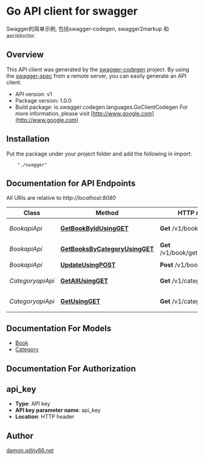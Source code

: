 # Go API client for swagger

Swagger的简单示例, 包括swagger-codegen, swagger2markup 和 asciidoctor.

## Overview
This API client was generated by the [swagger-codegen](https://github.com/swagger-api/swagger-codegen) project.  By using the [swagger-spec](https://github.com/swagger-api/swagger-spec) from a remote server, you can easily generate an API client.

- API version: v1
- Package version: 1.0.0
- Build package: io.swagger.codegen.languages.GoClientCodegen
For more information, please visit [http://www.google.com](http://www.google.com)

## Installation
Put the package under your project folder and add the following in import:
```
    "./swagger"
```

## Documentation for API Endpoints

All URIs are relative to *http://localhost:8080*

Class | Method | HTTP request | Description
------------ | ------------- | ------------- | -------------
*BookapiApi* | [**GetBookByIdUsingGET**](docs/BookapiApi.md#getbookbyidusingget) | **Get** /v1/book/{id} | 根据ID获取书籍
*BookapiApi* | [**GetBooksByCategoryUsingGET**](docs/BookapiApi.md#getbooksbycategoryusingget) | **Get** /v1/book/getByCategoryId | 根据分类获取书籍
*BookapiApi* | [**UpdateUsingPOST**](docs/BookapiApi.md#updateusingpost) | **Post** /v1/book/update | 更新书籍
*CategoryapiApi* | [**GetAllUsingGET**](docs/CategoryapiApi.md#getallusingget) | **Get** /v1/category/ | 获取全部分类
*CategoryapiApi* | [**GetUsingGET**](docs/CategoryapiApi.md#getusingget) | **Get** /v1/category/{id} | 根据ID获取分类


## Documentation For Models

 - [Book](docs/Book.md)
 - [Category](docs/Category.md)


## Documentation For Authorization


## api_key

- **Type**: API key 
- **API key parameter name**: api_key
- **Location**: HTTP header


## Author

damon.q@iv66.net

